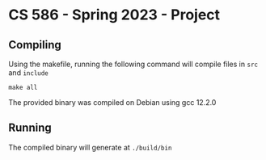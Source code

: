 # CS 586 - Spring 2023 - Project

## Compiling

Using the makefile, running the following command will compile files in `src` and `include`

`make all`

The provided binary was compiled on Debian using gcc 12.2.0

## Running

The compiled binary will generate at `./build/bin`
